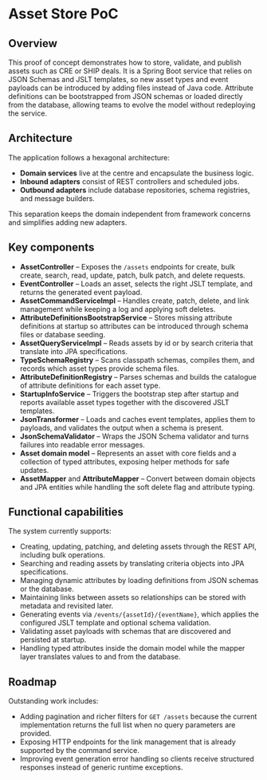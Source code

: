 Asset Store PoC
================

## Overview

This proof of concept demonstrates how to store, validate, and publish assets such as CRE or SHIP deals. It is a Spring Boot service that relies on JSON Schemas and JSLT templates, so new asset types and event payloads can be introduced by adding files instead of Java code. Attribute definitions can be bootstrapped from JSON schemas or loaded directly from the database, allowing teams to evolve the model without redeploying the service.

## Architecture

The application follows a hexagonal architecture:

* **Domain services** live at the centre and encapsulate the business logic.
* **Inbound adapters** consist of REST controllers and scheduled jobs.
* **Outbound adapters** include database repositories, schema registries, and message builders.

This separation keeps the domain independent from framework concerns and simplifies adding new adapters.

## Key components

* **AssetController** – Exposes the `/assets` endpoints for create, bulk create, search, read, update, patch, bulk patch, and delete requests.
* **EventController** – Loads an asset, selects the right JSLT template, and returns the generated event payload.
* **AssetCommandServiceImpl** – Handles create, patch, delete, and link management while keeping a log and applying soft deletes.
* **AttributeDefinitionsBootstrapService** – Stores missing attribute definitions at startup so attributes can be introduced through schema files or database seeding.
* **AssetQueryServiceImpl** – Reads assets by id or by search criteria that translate into JPA specifications.
* **TypeSchemaRegistry** – Scans classpath schemas, compiles them, and records which asset types provide schema files.
* **AttributeDefinitionRegistry** – Parses schemas and builds the catalogue of attribute definitions for each asset type.
* **StartupInfoService** – Triggers the bootstrap step after startup and reports available asset types together with the discovered JSLT templates.
* **JsonTransformer** – Loads and caches event templates, applies them to payloads, and validates the output when a schema is present.
* **JsonSchemaValidator** – Wraps the JSON Schema validator and turns failures into readable error messages.
* **Asset domain model** – Represents an asset with core fields and a collection of typed attributes, exposing helper methods for safe updates.
* **AssetMapper** and **AttributeMapper** – Convert between domain objects and JPA entities while handling the soft delete flag and attribute typing.

## Functional capabilities

The system currently supports:

* Creating, updating, patching, and deleting assets through the REST API, including bulk operations.
* Searching and reading assets by translating criteria objects into JPA specifications.
* Managing dynamic attributes by loading definitions from JSON schemas or the database.
* Maintaining links between assets so relationships can be stored with metadata and revisited later.
* Generating events via `/events/{assetId}/{eventName}`, which applies the configured JSLT template and optional schema validation.
* Validating asset payloads with schemas that are discovered and persisted at startup.
* Handling typed attributes inside the domain model while the mapper layer translates values to and from the database.

## Roadmap

Outstanding work includes:

* Adding pagination and richer filters for `GET /assets` because the current implementation returns the full list when no query parameters are provided.
* Exposing HTTP endpoints for the link management that is already supported by the command service.
* Improving event generation error handling so clients receive structured responses instead of generic runtime exceptions.
